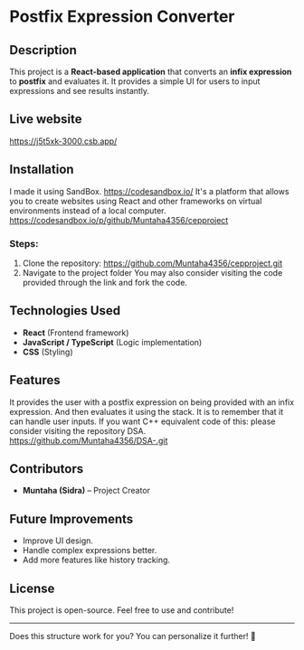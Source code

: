 # Postfix Expression Converter
## Description
This project is a **React-based application** that converts an **infix expression** to **postfix** and evaluates it. It provides a simple UI for users to input expressions and see results instantly.
## Live website
https://j5t5xk-3000.csb.app/
## Installation
I made it using SandBox. https://codesandbox.io/
It's a platform that allows you to create websites using React and other frameworks on virtual environments instead of a local computer.
https://codesandbox.io/p/github/Muntaha4356/cepproject

### Steps:
1. Clone the repository:
  https://github.com/Muntaha4356/cepproject.git
2.  Navigate to the project folder
You may also consider visiting the code provided through the link and fork the code.
## Technologies Used
- **React** (Frontend framework)
- **JavaScript / TypeScript** (Logic implementation)
- **CSS** (Styling)
## Features
It provides the user with a postfix expression on being provided with an infix expression. And then evaluates it using the stack.
It is to remember that it can handle user inputs. 
If you want C++ equivalent code of this: please consider visiting the repository DSA.
https://github.com/Muntaha4356/DSA-.git

## Contributors
- **Muntaha (Sidra)** – Project Creator

## Future Improvements
- Improve UI design.
- Handle complex expressions better.
- Add more features like history tracking.

## License
This project is open-source. Feel free to use and contribute!

---
Does this structure work for you? You can personalize it further! 🚀 
